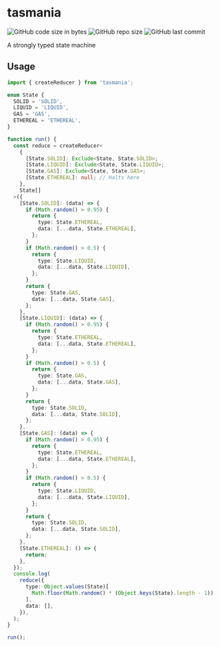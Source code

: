 # tasmania 

![GitHub code size in bytes](https://img.shields.io/github/languages/code-size/aynik/tasmania.svg)
![GitHub repo size](https://img.shields.io/github/repo-size/aynik/tasmania.svg)
![GitHub last commit](https://img.shields.io/github/last-commit/aynik/tasmania.svg)

A strongly typed state machine

## Usage

```typescript
import { createReducer } from 'tasmania';

enum State {
  SOLID = 'SOLID',
  LIQUID = 'LIQUID',
  GAS = 'GAS',
  ETHEREAL = 'ETHEREAL',
}

function run() {
  const reduce = createReducer<
    {
      [State.SOLID]: Exclude<State, State.SOLID>;
      [State.LIQUID]: Exclude<State, State.LIQUID>;
      [State.GAS]: Exclude<State, State.GAS>;
      [State.ETHEREAL]: null; // Halts here
    },
    State[]
  >({
    [State.SOLID]: (data) => {
      if (Math.random() > 0.95) {
        return {
          type: State.ETHEREAL,
          data: [...data, State.ETHEREAL],
        };
      }
      if (Math.random() > 0.5) {
        return {
          type: State.LIQUID,
          data: [...data, State.LIQUID],
        };
      }
      return {
        type: State.GAS,
        data: [...data, State.GAS],
      };
    },
    [State.LIQUID]: (data) => {
      if (Math.random() > 0.95) {
        return {
          type: State.ETHEREAL,
          data: [...data, State.ETHEREAL],
        };
      }
      if (Math.random() > 0.5) {
        return {
          type: State.GAS,
          data: [...data, State.GAS],
        };
      }
      return {
        type: State.SOLID,
        data: [...data, State.SOLID],
      };
    },
    [State.GAS]: (data) => {
      if (Math.random() > 0.95) {
        return {
          type: State.ETHEREAL,
          data: [...data, State.ETHEREAL],
        };
      }
      if (Math.random() > 0.5) {
        return {
          type: State.LIQUID,
          data: [...data, State.LIQUID],
        };
      }
      return {
        type: State.SOLID,
        data: [...data, State.SOLID],
      };
    },
    [State.ETHEREAL]: () => {
      return;
    },
  });
  console.log(
    reduce({
      type: Object.values(State)[
        Math.floor(Math.random() * (Object.keys(State).length - 1))
      ],
      data: [],
    }),
  );
}

run();
```
